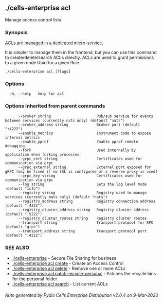 ## ./cells-enterprise acl

Manage access control lists

### Synopsis

ACLs are managed in a dedicated micro-service.

It is simpler to manage them in the frontend, but you can use this command to create/delete/search ACLs directly.
ACLs are used to grant permissions to a given node Uuid for a given Role.


```
./cells-enterprise acl [flags]
```

### Options

```
  -h, --help   help for acl
```

### Options inherited from parent commands

```
      --broker string                     Pub/sub service for events between services (currently nats only) (default "nats")
      --broker_address string             Broker port (default ":4222")
      --enable_metrics                    Instrument code to expose internal metrics
      --enable_pprof                      Enable pprof remote debugging
      --fork                              Used internally by application when forking processes
      --grpc_cert string                  Certificates used for communication via grpc
      --grpc_external string              External port exposed for gRPC (may be fixed if no SSL is configured or a reverse proxy is used)
      --grpc_key string                   Certificates used for communication via grpc
      --log string                        Sets the log level mode (default "info")
      --registry string                   Registry used to manage services (currently nats only) (default "nats")
      --registry_address string           Registry connection address (default ":4222")
      --registry_cluster_address string   Registry cluster address (default ":5222")
      --registry_cluster_routes string    Registry cluster routes
      --transport string                  Transport protocol for RPC (default "grpc")
      --transport_address string          Transport protocol port (default ":4222")
```

### SEE ALSO

* [./cells-enterprise](./cells-enterprise)	 - Secure File Sharing for business
* [./cells-enterprise acl create](./cells-enterprise-acl-create)	 - Create an Access Control
* [./cells-enterprise acl delete](./cells-enterprise-acl-delete)	 - Remove one or more ACLs
* [./cells-enterprise acl patch-recycle-personal](./cells-enterprise-acl-patch-recycle-personal)	 - Patches the recycle bins for the personal folder
* [./cells-enterprise acl search](./cells-enterprise-acl-search)	 - List current ACLs

###### Auto generated by Pydio Cells Enterprise Distribution v2.0.4 on 9-Mar-2020
